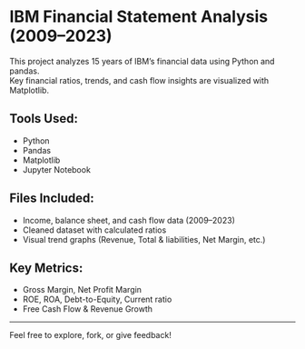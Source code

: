 
# IBM Financial Statement Analysis (2009–2023)

This project analyzes 15 years of IBM’s financial data using Python and pandas.  
Key financial ratios, trends, and cash flow insights are visualized with Matplotlib.

##  Tools Used:
- Python
- Pandas
- Matplotlib
- Jupyter Notebook

##  Files Included:
- Income, balance sheet, and cash flow data (2009–2023)
- Cleaned dataset with calculated ratios
- Visual trend graphs (Revenue, Total & liabilities, Net Margin, etc.)

##  Key Metrics:
- Gross Margin, Net Profit Margin
- ROE, ROA, Debt-to-Equity, Current ratio
- Free Cash Flow & Revenue Growth

---
 Feel free to explore, fork, or give feedback!

